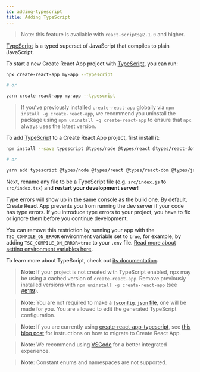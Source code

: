 ```yaml
---
id: adding-typescript
title: Adding TypeScript
---
```


> Note: this feature is available with `react-scripts@2.1.0` and higher.

[TypeScript](https://www.typescriptlang.org/) is a typed superset of JavaScript that compiles to plain JavaScript.

To start a new Create React App project with [TypeScript](https://www.typescriptlang.org/), you can run:

```sh
npx create-react-app my-app --typescript

# or

yarn create react-app my-app --typescript
```

> If you've previously installed `create-react-app` globally via `npm install -g create-react-app`, we recommend you uninstall the package using `npm uninstall -g create-react-app` to ensure that `npx` always uses the latest version.

To add [TypeScript](https://www.typescriptlang.org/) to a Create React App project, first install it:

```sh
npm install --save typescript @types/node @types/react @types/react-dom @types/jest

# or

yarn add typescript @types/node @types/react @types/react-dom @types/jest
```

Next, rename any file to be a TypeScript file (e.g. `src/index.js` to `src/index.tsx`) and **restart your development server**!

Type errors will show up in the same console as the build one. By default, Create React App prevents you from running the dev server if your code has type errors. If you introduce type errors to your project, you have to fix or ignore them before you continue development.

You can remove this restriction by running your app with the `TSC_COMPILE_ON_ERROR` environment variable set to `true`, for example, by adding `TSC_COMPILE_ON_ERROR=true` to your `.env` file. [Read more about setting environment variables here](https://facebook.github.io/create-react-app/docs/adding-custom-environment-variables).

To learn more about TypeScript, check out [its documentation](https://www.typescriptlang.org/).

> **Note:** If your project is not created with TypeScript enabled, npx may be using a cached version of `create-react-app`.
> Remove previously installed versions with `npm uninstall -g create-react-app` (see [#6119](https://github.com/facebook/create-react-app/issues/6119#issuecomment-451614035)).

> **Note:** You are not required to make a [`tsconfig.json` file](https://www.typescriptlang.org/docs/handbook/tsconfig-json.html), one will be made for you.
> You are allowed to edit the generated TypeScript configuration.

> **Note:** If you are currently using [create-react-app-typescript](https://github.com/wmonk/create-react-app-typescript/), see [this blog post](https://vincenttunru.com/migrate-create-react-app-typescript-to-create-react-app/) for instructions on how to migrate to Create React App.

> **Note:** We recommend using [VSCode](https://code.visualstudio.com/) for a better integrated experience.

> **Note:** Constant enums and namespaces are not supported.
